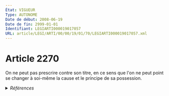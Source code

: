 ```yaml
---
État: VIGUEUR
Type: AUTONOME
Date de début: 2008-06-19
Date de fin: 2999-01-01
Identifiant: LEGIARTI000019017057
URL: article/LEGI/ARTI/00/00/19/01/70/LEGIARTI000019017057.xml
---
```


<h1>Article 2270</h1>

On ne peut pas prescrire contre son titre, en ce sens que l'on ne peut point se
changer à soi-même la cause et le principe de sa possession.


<details>
  <summary><em>Références</em></summary>

  <h2>Articles faisant référence à l'article</h2>
  
  <ul>
    <li>
      <a href="https://legal.tricoteuses.fr//redirection/LEGIARTI000019014275?vers=git&vers=legifrance">LOI n° 2008-561 du 17 juin 2008 portant réforme de la prescription en matière civile - article 2 ENTIEREMENT_MODIF</a> MODIFIE source
    </li>
    <li>
      <a href="https://legal.tricoteuses.fr//redirection/LEGIARTI000006447487?vers=git&vers=legifrance">Code civil - article 2240 AUTONOME TRANSFERE, en vigueur du 1804-03-21 au 2008-06-19</a> CONCORDE source
    </li>
    <li>
      <a href="https://legal.tricoteuses.fr//redirection/LEGIARTI000019017366?vers=git&vers=legifrance">Code civil - article 2240 AUTONOME VIGUEUR, en vigueur depuis le 2008-06-19</a> CONCORDE source
    </li>
  </ul>
  
  <h2>Références faites par l'article</h2>
  
  <ul>
    <li>
      1976-01-21 CITATION cible <a href="https://legal.tricoteuses.fr//redirection/LEGIARTI000006205228?vers=git&vers=legifrance">Décret n°76-87 du 21 janvier 1976 approuvant le cahier des clauses administratives générales applicables aux marchés publics de travaux - article Annexe article 45 AUTONOME ABROGE, en vigueur du 1976-06-01 au 2010-01-01</a>
    </li>
    <li>
      1978-01-04 CITATION cible <a href="https://legal.tricoteuses.fr//redirection/LEGIARTI000006839864?vers=git&vers=legifrance">Loi n° 78-12 du 4 janvier 1978 relative à la responsabilité et à l'assurance dans le domaine de la construction - article 9 AUTONOME ABROGE, en vigueur du 1979-01-01 au 1983-06-04</a>
    </li>
    <li>
      1996-05-31 CITATION cible <a href="https://legal.tricoteuses.fr//redirection/LEGIARTI000006199871?vers=git&vers=legifrance">Décret n°96-478 du 31 mai 1996 portant règlement de la profession de géomètre expert et code des devoirs professionnels - article 34 AUTONOME VIGUEUR, en vigueur depuis le 1996-06-02</a>
    </li>
    <li>
      2008-06-17 MODIFIE cible <a href="https://legal.tricoteuses.fr//redirection/LEGIARTI000019014275?vers=git&vers=legifrance">LOI n° 2008-561 du 17 juin 2008 portant réforme de la prescription en matière civile - article 2 ENTIEREMENT_MODIF</a>
    </li>
    <li>
      2009-09-08 CITATION cible <a href="https://legal.tricoteuses.fr//redirection/LEGIARTI000021095692?vers=git&vers=legifrance">Arrêté du 8 septembre 2009 portant approbation du cahier des clauses administratives générales applicables aux marchés publics de travaux - article 44 AUTONOME VIGUEUR, en vigueur depuis le 2010-01-01</a>
    </li>
    <li>
      2999-01-01 CONCORDE source <a href="https://legal.tricoteuses.fr//redirection/LEGIARTI000019017055?vers=git&vers=legifrance">Code civil - article 1792-4-1 AUTONOME VIGUEUR, en vigueur depuis le 2008-06-19</a>
    </li>
    <li>
      2999-01-01 CONCORDE cible <a href="https://legal.tricoteuses.fr//redirection/LEGIARTI000006447487?vers=git&vers=legifrance">Code civil - article 2240 AUTONOME TRANSFERE, en vigueur du 1804-03-21 au 2008-06-19</a>
    </li>
    <li>
      2999-01-01 CITATION cible <a href="https://legal.tricoteuses.fr//redirection/LEGIARTI000006824174?vers=git&vers=legifrance">Code de la construction et de l'habitation - article L111-24 AUTONOME MODIFIE, en vigueur du 1979-01-01 au 2005-06-09</a>
    </li>
    <li>
      2999-01-01 CITATION cible <a href="https://legal.tricoteuses.fr//redirection/LEGIARTI000006896555?vers=git&vers=legifrance">Code de la construction et de l'habitation - article R*231-11 AUTONOME MODIFIE, en vigueur du 1989-09-27 au 1991-11-29</a>
    </li>
    <li>
      2999-01-01 CITATION cible <a href="https://legal.tricoteuses.fr//redirection/LEGIARTI000039041187?vers=git&vers=legifrance">Code de la construction et de l'habitation - article R111-24 AUTONOME ABROGE, en vigueur du 2019-09-01 au 2021-07-01</a>
    </li>
    <li>
      2999-01-01 CITATION cible <a href="https://legal.tricoteuses.fr//redirection/LEGIARTI000039041182?vers=git&vers=legifrance">Code de la construction et de l'habitation - article R111-25 AUTONOME ABROGE, en vigueur du 2019-09-01 au 2021-07-01</a>
    </li>
    <li>
      2999-01-01 CITATION cible <a href="https://legal.tricoteuses.fr//redirection/LEGIARTI000043818497?vers=git&vers=legifrance">Code de la construction et de l'habitation - article R123-1 AUTONOME VIGUEUR, en vigueur depuis le 2021-07-01</a>
    </li>
    <li>
      2999-01-01 CITATION cible <a href="https://legal.tricoteuses.fr//redirection/LEGIARTI000019231476?vers=git&vers=legifrance">Code des assurances - article Annexe I art A243-1 AUTONOME MODIFIE, en vigueur du 2001-03-01 au 2009-11-28</a>
    </li>
    <li>
      2999-01-01 CITATION cible <a href="https://legal.tricoteuses.fr//redirection/LEGIARTI000006795917?vers=git&vers=legifrance">Code des assurances - article L243-2 AUTONOME MODIFIE, en vigueur du 1979-01-01 au 2005-06-09</a>
    </li>
  </ul>
</details>
